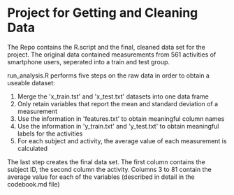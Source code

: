 Project for Getting and Cleaning Data
=======================

The Repo contains the R.script and the final, cleaned data set for the project.
The original data contained measurements from 561 activities of smartphone users, seperated into a train and test group.

run_analysis.R performs five steps on the raw data in order to obtain a useable dataset:
  1. Merge the 'x_train.tst' and 'x_test.txt' datasets into one data frame
  2. Only retain variables that report the mean and standard deviation of a measurement
  3. Use the information in 'features.txt' to obtain meaningful column names
  4. Use the information in 'y_train.txt' and 'y_test.txt' to obtain meaningful labels for the activities
  5. For each subject and activity, the average value of each measurement is calculated
  
The last step creates the final data set. The first column contains the subject ID, the second column the activity.
Columns 3 to 81 contain the average value for each of the variables (described in detail in the codebook.md file)
